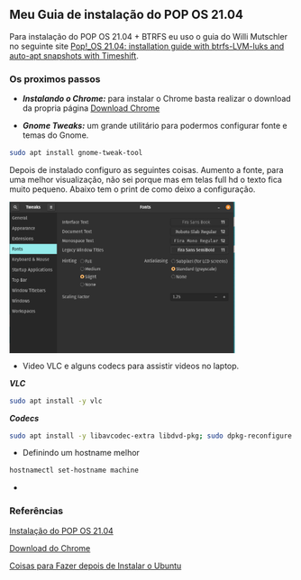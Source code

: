 ## Meu Guia de instalação do POP OS 21.04

Para instalação do POP OS 21.04 + BTRFS eu uso o guia do Willi Mutschler no seguinte site [Pop!_OS 21.04: installation guide with btrfs-LVM-luks and auto-apt snapshots with Timeshift](https://mutschler.eu/linux/install-guides/pop-os-btrfs-21-04/).

### Os proximos passos

*  ***Instalando o Chrome:*** para instalar o Chrome basta realizar o download da propria página [Download Chrome](https://www.google.com/chrome/?brand=BNSD&gclid=EAIaIQobChMIg-qt_-ai8wIVDgaRCh02qQ1LEAAYASAAEgIGePD_BwE&gclsrc=aw.ds)

* ***Gnome Tweaks:*** um grande utilitário para podermos configurar fonte e temas do Gnome.

```bash
sudo apt install gnome-tweak-tool 
```
Depois de instalado configuro as seguintes coisas.
Aumento a fonte, para uma melhor visualização, não sei porque mas em telas full hd o texto fica muito pequeno. Abaixo tem o print de como deixo a configuração.



<img align="center" src="https://github.com/landex/Linux/blob/main/POP_OS_21_04/IMAGES/Screenshot%20from%202021-09-28%2020-24-54.png" alt="drawing" width="400"/>



* Video VLC e alguns codecs para assistir videos no laptop.

***VLC***
```bash
sudo apt install -y vlc
```
***Codecs***
```bash
sudo apt install -y libavcodec-extra libdvd-pkg; sudo dpkg-reconfigure libdvd-pkg
```

* Definindo um hostname melhor
```bash
hostnamectl set-hostname machine
```
* 

### Referências

[Instalação do POP OS 21.04](https://mutschler.eu/linux/install-guides/pop-os-btrfs-21-04/)

[Download do Chrome](https://www.google.com/chrome/?brand=BNSD&gclid=EAIaIQobChMIg-qt_-ai8wIVDgaRCh02qQ1LEAAYASAAEgIGePD_BwE&gclsrc=aw.ds)

[Coisas para Fazer depois de Instalar o Ubuntu](https://mutschler.eu/linux/install-guides/ubuntu-post-install/)
